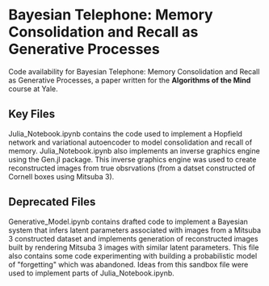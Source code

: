 # Bayesian Telephone: Memory Consolidation and Recall as Generative Processes

Code availability for Bayesian Telephone: Memory Consolidation and Recall as Generative Processes, a paper written for the **Algorithms of the Mind** course at Yale. 

## Key Files

Julia_Notebook.ipynb contains the code used to implement a Hopfield network and variational autoencoder to model consolidation and recall of memory. Julia_Notebook.ipynb also implements an inverse graphics engine using the Gen.jl package. This inverse graphics engine was used to create reconstructed images from true obsrvations (from a datset constructed of Cornell boxes using Mitsuba 3). 

## Deprecated Files

Generative_Model.ipynb contains drafted code to implement a Bayesian system that infers latent parameters associated with images from a Mitsuba 3 constructed dataset and implements generation of reconstructed images built by rendering Mitsuba 3 images with similar latent parameters. This file also contains some code experimenting with building a probabilistic model of "forgetting" which was abandoned. Ideas from this sandbox file were used to implement parts of Julia_Notebook.ipynb. 



